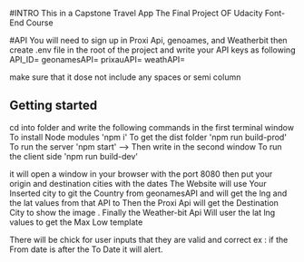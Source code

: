 #INTRO
This in a Capstone Travel App The Final Project OF Udacity Font-End Course

#API
You will need to sign up in Proxi Api, genoames, and Weatherbit
then
create .env file in the root of the project and write your API keys as following
API_ID=
geonamesAPI=<INSERT YOUR USERNAME IN HERE>
prixauAPI=<INSERT API IN HERE>
weathAPI=<INSERT API IN HERE>

make sure that it dose not include any spaces or semi column

## Getting started
cd into folder and write the following commands in the first terminal window
To install Node modules
'npm i'
To get the dist folder
'npm run build-prod'
To run the server
'npm start' -->
Then write in the second window
To run the client side
'npm run build-dev' 

it will open a window in your browser with the port 8080 then put your origin and destination cities with the dates
The Website will use Your Inserted city to git the Country from geonamesAPI and will get the lng and the lat values from that API to
Then the Proxi Api will get the Destination City to show the image .
Finally the Weather-bit Api Will user the lat lng values to get the Max Low template

There will be chick for user inputs that they are valid and correct ex : if the From date is after the To Date it will alert.
